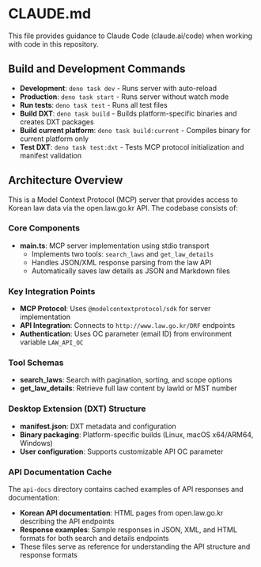 # CLAUDE.md

This file provides guidance to Claude Code (claude.ai/code) when working with code in this repository.

## Build and Development Commands

- **Development**: `deno task dev` - Runs server with auto-reload
- **Production**: `deno task start` - Runs server without watch mode
- **Run tests**: `deno task test` - Runs all test files
- **Build DXT**: `deno task build` - Builds platform-specific binaries and creates DXT packages
- **Build current platform**: `deno task build:current` - Compiles binary for current platform only
- **Test DXT**: `deno task test:dxt` - Tests MCP protocol initialization and manifest validation

## Architecture Overview

This is a Model Context Protocol (MCP) server that provides access to Korean law data via the open.law.go.kr API. The codebase consists of:

### Core Components
- **main.ts**: MCP server implementation using stdio transport
  - Implements two tools: `search_laws` and `get_law_details`
  - Handles JSON/XML response parsing from the law API
  - Automatically saves law details as JSON and Markdown files

### Key Integration Points
- **MCP Protocol**: Uses `@modelcontextprotocol/sdk` for server implementation
- **API Integration**: Connects to `http://www.law.go.kr/DRF` endpoints
- **Authentication**: Uses OC parameter (email ID) from environment variable `LAW_API_OC`

### Tool Schemas
- **search_laws**: Search with pagination, sorting, and scope options
- **get_law_details**: Retrieve full law content by lawId or MST number

### Desktop Extension (DXT) Structure
- **manifest.json**: DXT metadata and configuration
- **Binary packaging**: Platform-specific builds (Linux, macOS x64/ARM64, Windows)
- **User configuration**: Supports customizable API OC parameter

### API Documentation Cache
The `api-docs` directory contains cached examples of API responses and documentation:
- **Korean API documentation**: HTML pages from open.law.go.kr describing the API endpoints
- **Response examples**: Sample responses in JSON, XML, and HTML formats for both search and details endpoints
- These files serve as reference for understanding the API structure and response formats
